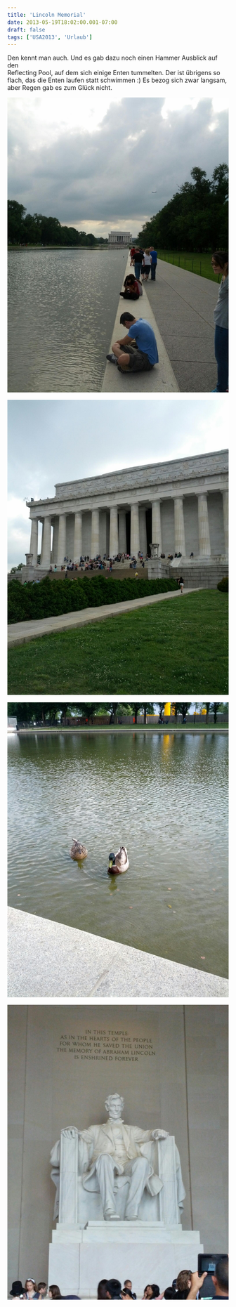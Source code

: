 ```yaml
---
title: 'Lincoln Memorial'
date: 2013-05-19T18:02:00.001-07:00
draft: false
tags: ['USA2013', 'Urlaub']
---
```


Den kennt man auch. Und es gab dazu noch einen Hammer Ausblick auf den  
Reflecting Pool, auf dem sich einige Enten tummelten. Der ist übrigens so flach, das die Enten laufen statt schwimmen :) Es bezog sich zwar langsam, aber Regen gab es zum Glück nicht.

![](/urlaub11to15-images/13/IMG_20130519_175124.jpg)

![](/urlaub11to15-images/13/IMG_20130519_181505.jpg)

![](/urlaub11to15-images/13/IMG_20130519_175229.jpg)

![](/urlaub11to15-images/13/IMG_20130519_181822.jpg)